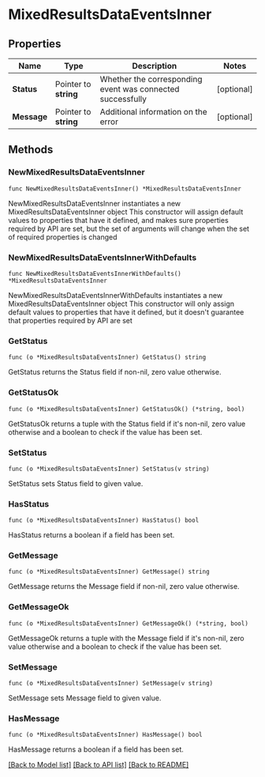 # MixedResultsDataEventsInner

## Properties

Name | Type | Description | Notes
------------ | ------------- | ------------- | -------------
**Status** | Pointer to **string** | Whether the corresponding event was connected successfully | [optional] 
**Message** | Pointer to **string** | Additional information on the error | [optional] 

## Methods

### NewMixedResultsDataEventsInner

`func NewMixedResultsDataEventsInner() *MixedResultsDataEventsInner`

NewMixedResultsDataEventsInner instantiates a new MixedResultsDataEventsInner object
This constructor will assign default values to properties that have it defined,
and makes sure properties required by API are set, but the set of arguments
will change when the set of required properties is changed

### NewMixedResultsDataEventsInnerWithDefaults

`func NewMixedResultsDataEventsInnerWithDefaults() *MixedResultsDataEventsInner`

NewMixedResultsDataEventsInnerWithDefaults instantiates a new MixedResultsDataEventsInner object
This constructor will only assign default values to properties that have it defined,
but it doesn't guarantee that properties required by API are set

### GetStatus

`func (o *MixedResultsDataEventsInner) GetStatus() string`

GetStatus returns the Status field if non-nil, zero value otherwise.

### GetStatusOk

`func (o *MixedResultsDataEventsInner) GetStatusOk() (*string, bool)`

GetStatusOk returns a tuple with the Status field if it's non-nil, zero value otherwise
and a boolean to check if the value has been set.

### SetStatus

`func (o *MixedResultsDataEventsInner) SetStatus(v string)`

SetStatus sets Status field to given value.

### HasStatus

`func (o *MixedResultsDataEventsInner) HasStatus() bool`

HasStatus returns a boolean if a field has been set.

### GetMessage

`func (o *MixedResultsDataEventsInner) GetMessage() string`

GetMessage returns the Message field if non-nil, zero value otherwise.

### GetMessageOk

`func (o *MixedResultsDataEventsInner) GetMessageOk() (*string, bool)`

GetMessageOk returns a tuple with the Message field if it's non-nil, zero value otherwise
and a boolean to check if the value has been set.

### SetMessage

`func (o *MixedResultsDataEventsInner) SetMessage(v string)`

SetMessage sets Message field to given value.

### HasMessage

`func (o *MixedResultsDataEventsInner) HasMessage() bool`

HasMessage returns a boolean if a field has been set.


[[Back to Model list]](../README.md#documentation-for-models) [[Back to API list]](../README.md#documentation-for-api-endpoints) [[Back to README]](../README.md)


